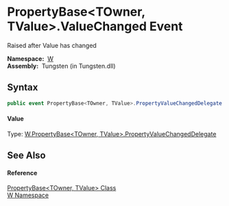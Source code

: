 PropertyBase&lt;TOwner, TValue>.ValueChanged Event
==================================================
  Raised after Value has changed

  **Namespace:**  [W][1]  
  **Assembly:**  Tungsten (in Tungsten.dll)

Syntax
------

```csharp
public event PropertyBase<TOwner, TValue>.PropertyValueChangedDelegate ValueChanged
```

#### Value
Type: [W.PropertyBase&lt;TOwner, TValue>.PropertyValueChangedDelegate][2]

See Also
--------

#### Reference
[PropertyBase&lt;TOwner, TValue> Class][3]  
[W Namespace][1]  

[1]: ../README.md
[2]: ../PropertyBase_2_PropertyValueChangedDelegate/README.md
[3]: README.md